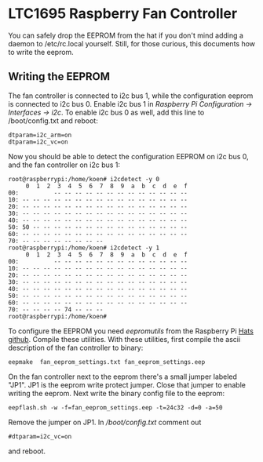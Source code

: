 # LTC1695 Raspberry Fan Controller

You can safely drop the EEPROM from the hat if you don't mind adding a daemon to /etc/rc.local yourself. Still, for those curious, this documents how to write the eeprom. 

## Writing the EEPROM
The fan controller is connected to i2c bus 1, while the configuration eeprom is connected to i2c bus 0. Enable i2c bus 1  in *Raspberry Pi Configuration -> Interfaces -> i2c*. To enable i2c bus 0 as well, add this line to /boot/config.txt and reboot:
```
dtparam=i2c_arm=on
dtparam=i2c_vc=on
```
Now you should be able to detect the configuration EEPROM on i2c bus 0, and the fan controller on i2c bus 1:
```
root@raspberrypi:/home/koen# i2cdetect -y 0
     0  1  2  3  4  5  6  7  8  9  a  b  c  d  e  f
00:          -- -- -- -- -- -- -- -- -- -- -- -- -- 
10: -- -- -- -- -- -- -- -- -- -- -- -- -- -- -- -- 
20: -- -- -- -- -- -- -- -- -- -- -- -- -- -- -- -- 
30: -- -- -- -- -- -- -- -- -- -- -- -- -- -- -- -- 
40: -- -- -- -- -- -- -- -- -- -- -- -- -- -- -- -- 
50: 50 -- -- -- -- -- -- -- -- -- -- -- -- -- -- -- 
60: -- -- -- -- -- -- -- -- -- -- -- -- -- -- -- -- 
70: -- -- -- -- -- -- -- --                         
root@raspberrypi:/home/koen# i2cdetect -y 1
     0  1  2  3  4  5  6  7  8  9  a  b  c  d  e  f
00:          -- -- -- -- -- -- -- -- -- -- -- -- -- 
10: -- -- -- -- -- -- -- -- -- -- -- -- -- -- -- -- 
20: -- -- -- -- -- -- -- -- -- -- -- -- -- -- -- -- 
30: -- -- -- -- -- -- -- -- -- -- -- -- -- -- -- -- 
40: -- -- -- -- -- -- -- -- -- -- -- -- -- -- -- -- 
50: -- -- -- -- -- -- -- -- -- -- -- -- -- -- -- -- 
60: -- -- -- -- -- -- -- -- -- -- -- -- -- -- -- -- 
70: -- -- -- -- 74 -- -- --                         
root@raspberrypi:/home/koen# 
```
To configure the EEPROM you need *eepromutils* from the Raspberry Pi [Hats github](https://github.com/raspberrypi/hats/tree/master/eepromutils). Compile these utilities. With these utilities, first compile the ascii description of the fan controller to binary:
```
eepmake  fan_eeprom_settings.txt fan_eeprom_settings.eep
```
On the fan controller next to the eeprom there's a small jumper  labeled "JP1". JP1 is the eeprom write protect jumper.  Close that jumper to enable writing the eeprom. Next write the  binary config file to the eeprom:
```
eepflash.sh -w -f=fan_eeprom_settings.eep -t=24c32 -d=0 -a=50
```
Remove the jumper on JP1. In */boot/config.txt* comment out 
```
#dtparam=i2c_vc=on
```
and reboot. 